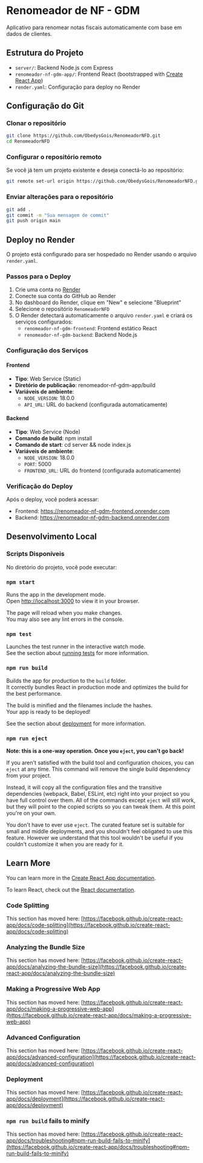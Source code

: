 # Renomeador de NF - GDM

Aplicativo para renomear notas fiscais automaticamente com base em dados de clientes.

## Estrutura do Projeto

- `server/`: Backend Node.js com Express
- `renomeador-nf-gdm-app/`: Frontend React (bootstrapped with [Create React App](https://github.com/facebook/create-react-app))
- `render.yaml`: Configuração para deploy no Render

## Configuração do Git

### Clonar o repositório

```bash
git clone https://github.com/ObedysGois/RenomeadorNFD.git
cd RenomeadorNFD
```

### Configurar o repositório remoto

Se você já tem um projeto existente e deseja conectá-lo ao repositório:

```bash
git remote set-url origin https://github.com/ObedysGois/RenomeadorNFD.git
```

### Enviar alterações para o repositório

```bash
git add .
git commit -m "Sua mensagem de commit"
git push origin main
```

## Deploy no Render

O projeto está configurado para ser hospedado no Render usando o arquivo `render.yaml`.

### Passos para o Deploy

1. Crie uma conta no [Render](https://render.com/)
2. Conecte sua conta do GitHub ao Render
3. No dashboard do Render, clique em "New" e selecione "Blueprint"
4. Selecione o repositório `RenomeadorNFD`
5. O Render detectará automaticamente o arquivo `render.yaml` e criará os serviços configurados:
   - `renomeador-nf-gdm-frontend`: Frontend estático React
   - `renomeador-nf-gdm-backend`: Backend Node.js

### Configuração dos Serviços

#### Frontend
- **Tipo**: Web Service (Static)
- **Diretório de publicação**: renomeador-nf-gdm-app/build
- **Variáveis de ambiente**:
  - `NODE_VERSION`: 18.0.0
  - `API_URL`: URL do backend (configurada automaticamente)

#### Backend
- **Tipo**: Web Service (Node)
- **Comando de build**: npm install
- **Comando de start**: cd server && node index.js
- **Variáveis de ambiente**:
  - `NODE_VERSION`: 18.0.0
  - `PORT`: 5000
  - `FRONTEND_URL`: URL do frontend (configurada automaticamente)

### Verificação do Deploy

Após o deploy, você poderá acessar:
- Frontend: https://renomeador-nf-gdm-frontend.onrender.com
- Backend: https://renomeador-nf-gdm-backend.onrender.com

## Desenvolvimento Local

### Scripts Disponíveis

No diretório do projeto, você pode executar:

### `npm start`

Runs the app in the development mode.\
Open [http://localhost:3000](http://localhost:3000) to view it in your browser.

The page will reload when you make changes.\
You may also see any lint errors in the console.

### `npm test`

Launches the test runner in the interactive watch mode.\
See the section about [running tests](https://facebook.github.io/create-react-app/docs/running-tests) for more information.

### `npm run build`

Builds the app for production to the `build` folder.\
It correctly bundles React in production mode and optimizes the build for the best performance.

The build is minified and the filenames include the hashes.\
Your app is ready to be deployed!

See the section about [deployment](https://facebook.github.io/create-react-app/docs/deployment) for more information.

### `npm run eject`

**Note: this is a one-way operation. Once you `eject`, you can't go back!**

If you aren't satisfied with the build tool and configuration choices, you can `eject` at any time. This command will remove the single build dependency from your project.

Instead, it will copy all the configuration files and the transitive dependencies (webpack, Babel, ESLint, etc) right into your project so you have full control over them. All of the commands except `eject` will still work, but they will point to the copied scripts so you can tweak them. At this point you're on your own.

You don't have to ever use `eject`. The curated feature set is suitable for small and middle deployments, and you shouldn't feel obligated to use this feature. However we understand that this tool wouldn't be useful if you couldn't customize it when you are ready for it.

## Learn More

You can learn more in the [Create React App documentation](https://facebook.github.io/create-react-app/docs/getting-started).

To learn React, check out the [React documentation](https://reactjs.org/).

### Code Splitting

This section has moved here: [https://facebook.github.io/create-react-app/docs/code-splitting](https://facebook.github.io/create-react-app/docs/code-splitting)

### Analyzing the Bundle Size

This section has moved here: [https://facebook.github.io/create-react-app/docs/analyzing-the-bundle-size](https://facebook.github.io/create-react-app/docs/analyzing-the-bundle-size)

### Making a Progressive Web App

This section has moved here: [https://facebook.github.io/create-react-app/docs/making-a-progressive-web-app](https://facebook.github.io/create-react-app/docs/making-a-progressive-web-app)

### Advanced Configuration

This section has moved here: [https://facebook.github.io/create-react-app/docs/advanced-configuration](https://facebook.github.io/create-react-app/docs/advanced-configuration)

### Deployment

This section has moved here: [https://facebook.github.io/create-react-app/docs/deployment](https://facebook.github.io/create-react-app/docs/deployment)

### `npm run build` fails to minify

This section has moved here: [https://facebook.github.io/create-react-app/docs/troubleshooting#npm-run-build-fails-to-minify](https://facebook.github.io/create-react-app/docs/troubleshooting#npm-run-build-fails-to-minify)
